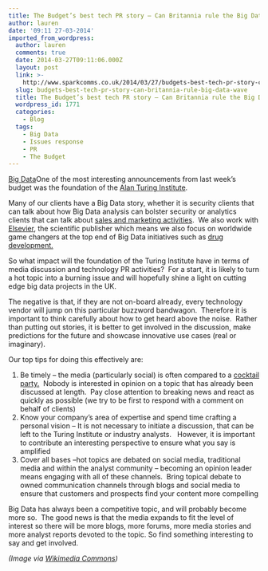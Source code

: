 ```yaml
---
title: The Budget’s best tech PR story – Can Britannia rule the Big Data wave?
author: lauren
date: '09:11 27-03-2014'
imported_from_wordpress:
  author: lauren
  comments: true
  date: 2014-03-27T09:11:06.000Z
  layout: post
  link: >-
    http://www.sparkcomms.co.uk/2014/03/27/budgets-best-tech-pr-story-can-britannia-rule-big-data-wave/
  slug: budgets-best-tech-pr-story-can-britannia-rule-big-data-wave
  title: The Budget’s best tech PR story – Can Britannia rule the Big Data wave?
  wordpress_id: 1771
  categories:
    - Blog
  tags:
    - Big Data
    - Issues response
    - PR
    - The Budget
---
```


[Big Data](256px-DARPA_Big_Data-150x150.jpg)One of the most interesting announcements from last week’s budget was the foundation of the [Alan Turing Institute](http://www.bbc.co.uk/news/technology-26651179).  

Many of our clients have a Big Data story, whether it is security clients that can talk about how Big Data analysis can bolster security or analytics clients that can talk about [sales and marketing activities](http://www.guavus.com/products/).  We also work with [Elsevier](http://www.elsevier.com/online-tools/corporate), the scientific publisher which means we also focus on worldwide game changers at the top end of Big Data initiatives such as [drug development.](http://www.ft.com/cms/s/2/6661db3e-5c6e-11e3-931e-00144feabdc0.html#axzz2wsxVwwNC)    

So what impact will the foundation of the Turing Institute have in terms of media discussion and technology PR activities?  For a start, it is likely to turn a hot topic into a burning issue and will hopefully shine a light on cutting edge big data projects in the UK.   

The negative is that, if they are not on-board already, every technology vendor will jump on this particular buzzword bandwagon.  Therefore it is important to think carefully about how to get heard above the noise.  Rather than putting out stories, it is better to get involved in the discussion, make predictions for the future and showcase innovative use cases (real or imaginary). 

Our top tips for doing this effectively are:

  1. Be timely – the media (particularly social) is often compared to a [cocktail party.](http://books.google.co.uk/books?id=ZV-GPw5BYq0C&pg=PA39&lpg=PA39&dq=social+media+cocktail+party+rule&source=bl&ots=xpTFvvbFkg&sig=Ib_KFvXkWeIYjhI8-5s7V5Jc_e4&hl=en&sa=X&ei=EDEwU-eXDcWqhAfz8oCYBA&ved=0CFwQ6AEwCjgK#v=onepage&q=social%20media%20cocktail%20party%20rule&f=false)  Nobody is interested in opinion on a topic that has already been discussed at length.  Pay close attention to breaking news and react as quickly as possible (we try to be first to respond with a comment on behalf of clients)
  2. Know your company’s area of expertise and spend time crafting a personal vision – It is not necessary to initiate a discussion, that can be left to the Turing Institute or industry analysts.   However, it is important  to contribute an interesting perspective to ensure what you say is amplified
  3. Cover all bases –hot topics are debated on social media, traditional media and within the analyst community – becoming an opinion leader means engaging with all of these channels.  Bring topical debate to owned communication channels through blogs and social media to ensure that customers and prospects find your content more compelling

Big Data has always been a competitive topic, and will probably become more so.  The good news is that the media expands to fit the level of interest so there will be more blogs, more forums, more media stories and more analyst reports devoted to the topic. So find something interesting to say and get involved.    

_(Image via [Wikimedia Commons](http://commons.wikimedia.org/wiki/File%3ADARPA_Big_Data.jpg))_
